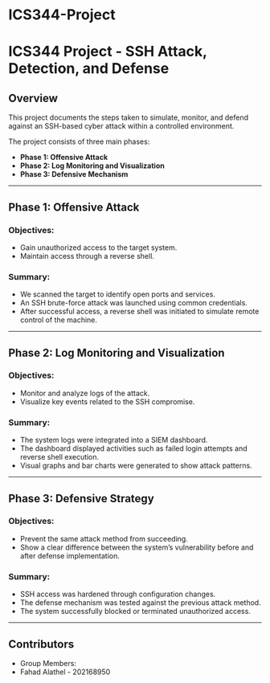 # ICS344-Project
 # ICS344 Project - SSH Attack, Detection, and Defense
 
 ## Overview
 This project documents the steps taken to simulate, monitor, and defend against an SSH-based cyber attack within a controlled environment.
 
 The project consists of three main phases:
 
 - **Phase 1: Offensive Attack**
 - **Phase 2: Log Monitoring and Visualization**
 - **Phase 3: Defensive Mechanism**
 
 ---
 
 ## Phase 1: Offensive Attack
 
 ### Objectives:
 - Gain unauthorized access to the target system.
 - Maintain access through a reverse shell.
 
 ### Summary:
 - We scanned the target to identify open ports and services.
 - An SSH brute-force attack was launched using common credentials.
 - After successful access, a reverse shell was initiated to simulate remote control of the machine.
 
 ---
 
 ## Phase 2: Log Monitoring and Visualization
 
 ### Objectives:
 - Monitor and analyze logs of the attack.
 - Visualize key events related to the SSH compromise.
 
 ### Summary:
 - The system logs were integrated into a SIEM dashboard.
 - The dashboard displayed activities such as failed login attempts and reverse shell execution.
 - Visual graphs and bar charts were generated to show attack patterns.
 
 ---
 
 ## Phase 3: Defensive Strategy
 
 ### Objectives:
 - Prevent the same attack method from succeeding.
 - Show a clear difference between the system’s vulnerability before and after defense implementation.
 
 ### Summary:
 - SSH access was hardened through configuration changes.
 - The defense mechanism was tested against the previous attack method.
 - The system successfully blocked or terminated unauthorized access.
 
 ---

 
 ## Contributors
 - Group Members: 
 - Fahad Alathel - 202168950
